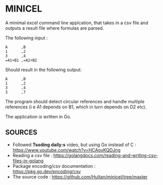 # MINICEL

A minimal excel command line applcation, that takes in a csv file and outputs a result file where formulas are parsed. 

The following input :

```csv
A      ,B
1      ,2
3      ,4
=A1+B1 ,=A2+B2
```

Should result in the following output:

```csv
A      ,B
1      ,2
3      ,4
3      ,7
```

The program should detect circular references and handle multiple references (i e A1 depends on B1, which in turn depends on D2 etc).

The application is written in Go.

## SOURCES

* Followed **Tsoding daily:s** video, but using Go instead of C : https://www.youtube.com/watch?v=HCAgvKQDJng
* Reading a csv file : https://golangdocs.com/reading-and-writing-csv-files-in-golang
* Package encoding/csv documentation : https://pkg.go.dev/encoding/csv
* The source code : https://github.com/Hultan/minicel/tree/master